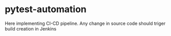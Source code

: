 # pytest-automation
Here implementing CI-CD pipeline. Any change in source code should triger build creation in Jenkins 

